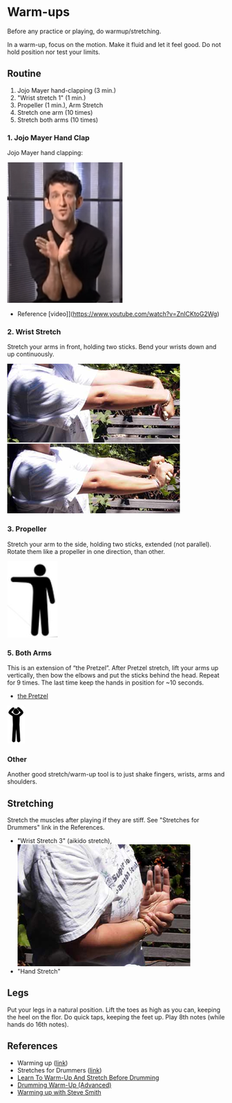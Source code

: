 # Warm-ups

Before any practice or playing, do warmup/stretching. 

In a warm-up, focus on the motion. Make it fluid and let it feel good. Do not hold position nor test your limits.

## Routine

1. Jojo Mayer hand-clapping (3 min.)
2. "Wrist stretch 1" (1 min.)
3. Propeller (1 min.), Arm Stretch
4. Stretch one arm (10 times)
5. Stretch both arms (10 times)

### 1. Jojo Mayer Hand Clap

Jojo Mayer hand clapping:

<img src="/img/jojo-mayer-hand-clapping.png" />

- Reference [video]](https://www.youtube.com/watch?v=ZnICKtoG2Wg)

### 2. Wrist Stretch

Stretch your arms in front, holding two sticks. Bend your wrists down and up continuously.

<img src="/img/StrForDownSide.jpg" /> <img src="/img/StrForUpSide.jpg" />

### 3. Propeller

Stretch your arm to the side, holding two sticks, extended (not parallel). Rotate them like a propeller in one direction, than other.

<img src="/img/propeller.png" />

### 5. Both Arms

This is an extension of “the Pretzel”. After Pretzel stretch, lift your arms up vertically, then bow the elbows and put the sticks behind the head. Repeat for 9 times. The last time keep the hands in position for ~10 seconds.

- [the Pretzel](https://flypaper.soundfly.com/write/wrist-and-hand-exercises-for-drummers/)

<img src="/img/extended-pretzel.png" />

### Other

Another good stretch/warm-up tool is to just shake fingers, wrists, arms and shoulders.

## Stretching

Stretch the muscles after playing if they are stiff. See "Stretches for Drummers" link in the References.

- "Wrist Stretch 3" (aikido stretch), <img src="/img/StrAkiR4Side.jpg" />
- "Hand Stretch"

## Legs

Put your legs in a natural position. Lift the toes as high as you can, keeping the heel on the flor. Do quick taps, keeping the feet up. Play 8th notes (while hands do 16th notes).

## References

- Warming up ([link](http://www.drummercafe.com/education/lessons/stretching-and-warming-up-the-body.html))
- Stretches for Drummers ([link](http://puppetista.org/drums/stretch.html))
- [Learn To Warm-Up And Stretch Before Drumming](http://www.rockdrummingsystem.com/underground/drum-articles/stretch-and-warm-up.php)
- [Drumming Warm-Up (Advanced)](https://www.youtube.com/watch?v=Orb8jofNRZ4)
- [Warming up with Steve Smith](https://www.moderndrummer.com/2017/08/warming-steve-smith/)
